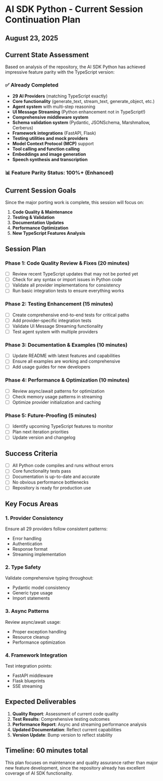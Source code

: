 # AI SDK Python - Current Session Continuation Plan
## August 23, 2025

## Current State Assessment

Based on analysis of the repository, the AI SDK Python has achieved impressive feature parity with the TypeScript version:

### ✅ **Already Completed**
- **29 AI Providers** (matching TypeScript exactly)
- **Core functionality** (generate_text, stream_text, generate_object, etc.)
- **Agent system** with multi-step reasoning
- **UI Message Streaming** (Python enhancement not in TypeScript!)
- **Comprehensive middleware system**
- **Schema validation system** (Pydantic, JSONSchema, Marshmallow, Cerberus)
- **Framework integrations** (FastAPI, Flask)
- **Testing utilities and mock providers**
- **Model Context Protocol (MCP)** support
- **Tool calling and function calling**
- **Embeddings and image generation**
- **Speech synthesis and transcription**

### 📊 **Feature Parity Status: 100%+ (Enhanced)**

## Current Session Goals

Since the major porting work is complete, this session will focus on:

1. **Code Quality & Maintenance**
2. **Testing & Validation** 
3. **Documentation Updates**
4. **Performance Optimization**
5. **New TypeScript Features Analysis**

## Session Plan

### Phase 1: Code Quality Review & Fixes (20 minutes)
- [ ] Review recent TypeScript updates that may not be ported yet
- [ ] Check for any syntax or import issues in Python code
- [ ] Validate all provider implementations for consistency
- [ ] Run basic integration tests to ensure everything works

### Phase 2: Testing Enhancement (15 minutes)
- [ ] Create comprehensive end-to-end tests for critical paths
- [ ] Add provider-specific integration tests
- [ ] Validate UI Message Streaming functionality
- [ ] Test agent system with multiple providers

### Phase 3: Documentation & Examples (10 minutes)
- [ ] Update README with latest features and capabilities
- [ ] Ensure all examples are working and comprehensive
- [ ] Add usage guides for new developers

### Phase 4: Performance & Optimization (10 minutes)
- [ ] Review async/await patterns for optimization
- [ ] Check memory usage patterns in streaming
- [ ] Optimize provider initialization and caching

### Phase 5: Future-Proofing (5 minutes)
- [ ] Identify upcoming TypeScript features to monitor
- [ ] Plan next iteration priorities
- [ ] Update version and changelog

## Success Criteria

- [ ] All Python code compiles and runs without errors
- [ ] Core functionality tests pass
- [ ] Documentation is up-to-date and accurate
- [ ] No obvious performance bottlenecks
- [ ] Repository is ready for production use

## Key Focus Areas

### 1. **Provider Consistency**
Ensure all 29 providers follow consistent patterns:
- Error handling
- Authentication
- Response format
- Streaming implementation

### 2. **Type Safety**
Validate comprehensive typing throughout:
- Pydantic model consistency
- Generic type usage
- Import statements

### 3. **Async Patterns**
Review async/await usage:
- Proper exception handling
- Resource cleanup
- Performance optimization

### 4. **Framework Integration**
Test integration points:
- FastAPI middleware
- Flask blueprints
- SSE streaming

## Expected Deliverables

1. **Quality Report**: Assessment of current code quality
2. **Test Results**: Comprehensive testing outcomes
3. **Performance Report**: Async and streaming performance analysis
4. **Updated Documentation**: Reflect current capabilities
5. **Version Update**: Bump version to reflect stability

## Timeline: 60 minutes total

This plan focuses on maintenance and quality assurance rather than major new feature development, since the repository already has excellent coverage of AI SDK functionality.